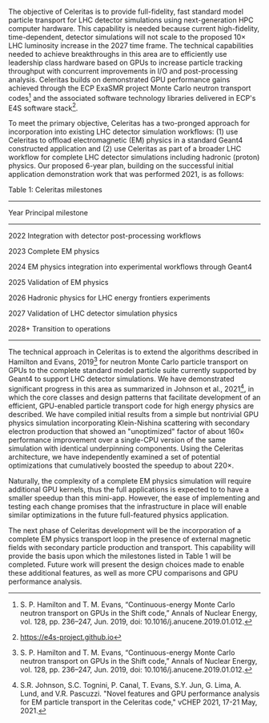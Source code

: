 The objective of Celeritas is to provide full-fidelity, fast standard model
particle transport for LHC detector simulations using next-generation HPC
computer hardware. This capability is needed because current high-fidelity,
time-dependent, detector simulations will not scale to the proposed $10\times$
LHC luminosity increase in the 2027 time frame. The technical capabilities
needed to achieve breakthroughs in this area are to efficiently use leadership
class hardware based on GPUs to increase particle tracking throughput with
concurrent improvements in I/O and post-processing analysis.  Celeritas builds
on demonstrated GPU performance gains achieved through the ECP ExaSMR project
Monte Carlo neutron transport codes[^1] and the associated software technology
libraries delivered in ECP's E4S software stack[^2].

To meet the primary objective, Celeritas has a two-pronged approach for
incorporation into existing LHC detector simulation workflows: (1) use
Celeritas to offload electromagnetic (EM) physics in a standard Geant4
constructed application and (2) use Celeritas as part of a broader LHC
workflow for complete LHC detector simulations including hadronic (proton)
physics.  Our proposed 6-year plan, building on the successful initial
application demonstration work that was performed 2021, is as follows:

Table 1: Celeritas milestones

-------------------------------------------------------------
Year   Principal milestone
----   ------------------------------------------------------
2022   Integration with detector post-processing workflows

2023   Complete EM physics

2024   EM physics integration into experimental workflows
       through Geant4

2025   Validation of EM physics

2026   Hadronic physics for LHC energy frontiers experiments

2027   Validation of LHC detector simulation physics

2028+  Transition to operations

-------------------------------------------------------------

The technical approach in Celeritas is to extend the algorithms described in
Hamilton and Evans, 2019[^1] for neutron Monte Carlo particle transport on
GPUs to the complete standard model particle suite currently supported by
Geant4 to support LHC detector simulations. We have demonstrated significant
progress in this area as summarized in Johnson et al., 2021[^3], in which the
core classes and design patterns that facilitate development of an efficient,
GPU-enabled particle transport code for high energy physics are described.  We
have compiled initial results from a simple but nontrivial GPU physics
simulation incorporating Klein-Nishina scattering with secondary electron
production that showed an "unoptimized" factor of about $160\times$
performance improvement over a single-CPU version of the same simulation with
identical underpinning components. Using the Celeritas architecture, we have
independently examined a set of potential optimizations that cumulatively
boosted the speedup to about $220\times$.

Naturally, the complexity of a complete EM physics simulation will require
additional GPU kernels, thus the full applications is expected to to have a
smaller speedup than this mini-app.  However, the ease of implementing and
testing each change promises that the infrastructure in place will enable
similar optimizations in the future full-featured physics application.

The next phase of Celeritas development will be the incorporation of a
complete EM physics transport loop in the presence of external magnetic fields
with secondary particle production and transport. This capability will provide
the basis upon which the milestones listed in Table 1 will be completed.
Future work will present the design choices made to enable these additional
features, as well as more CPU comparisons and GPU performance analysis.

[^1]: S. P. Hamilton and T. M. Evans, “Continuous-energy Monte Carlo neutron
transport on GPUs in the Shift code,” Annals of Nuclear Energy, vol. 128,
pp. 236–247, Jun. 2019, doi: 10.1016/j.anucene.2019.01.012.

[^2]: https://e4s-project.github.io

[^3]: S.R. Johnson, S.C. Tognini, P. Canal, T. Evans, S.Y. Jun, G. Lima,
A. Lund, and V.R. Pascuzzi.  "Novel features and GPU performance analysis for
EM particle transport in the Celeritas code," vCHEP 2021, 17-21 May, 2021.
